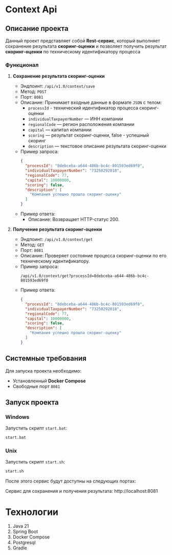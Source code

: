 # Context Api

## Описание проекта

Данный проект представляет собой **Rest-сервис**, который выполняет сохранение результата **скоринг-оценки** и позволяет получить результат **скоринг-оценки** по техническому идентификатору процесса

### Функционал

1. **Сохранение результата скоринг-оценки**
    - Эндпоинт: `/api/v1.0/context/save`
    - Метод: `POST`
    - Порт: `8081`
    - Описание: Принимает входные данные в формате `JSON` с телом:
        - `processId` - технический идентификатор процесса скоринг-оценки
        - `individualTaxpayerNumber` — ИНН компании
        - `regionalCode` — регион расположения компании
        - `capital` — капитал компании
        - `scoring` — результат скоринг-оценки, false - успешный скоринг
        - `description` — текстовое описание результата скоринг-оценки
    - Пример запроса:
      ```json
      {
        "processId": "8debceba-a644-486b-bc4c-801593ed69f0",
        "individualTaxpayerNumber": "73250292018",
        "regionalCode": 77,
        "capital": 10000000,
        "scoring": false,
        "description": [
          "Компания успешно прошла скоринг-оценку"
        ]
      }
      ```
    - Пример ответа:
      - Описание: Возвращает HTTP-статус 200.

2. **Получение результата скоринг-оценки**
    - Эндпоинт: `/api/v1.0/context/get`
    - Метод: `GET`
    - Порт: `8081`
    - Описание: Проверяет состояние процесса скоринг-оценки по его техническому идентификатору.
    - Пример запроса:
      ```
      /api/v1.0/context/get?processId=8debceba-a644-486b-bc4c-801593ed69f0
      ```
    - Пример ответа:
      ```json
      {
        "processId": "8debceba-a644-486b-bc4c-801593ed69f0",
        "individualTaxpayerNumber": "73250292018",
        "regionalCode": 77,
        "capital": 10000000,
        "scoring": false,
        "description": [
          "Компания успешно прошла скоринг-оценку"
        ]
      }
      ```
## Системные требования

Для запуска проекта необходимо:

- Установленный **Docker Compose**
- Свободные порт `8081`

## Запуск проекта

### Windows

Запустить скрипт `start.bat`:

```bash
start.bat
```
### Unix

Запустить скрипт `start.sh`:

```bash
start.sh
```

После этого сервис будут доступны на следующих портах:

Сервис для сохранения и получения результата: http://localhost:8081

# Технологии
1. Java 21
2. Spring Boot
3. Docker Compose
4. Postgresql
5. Gradle



